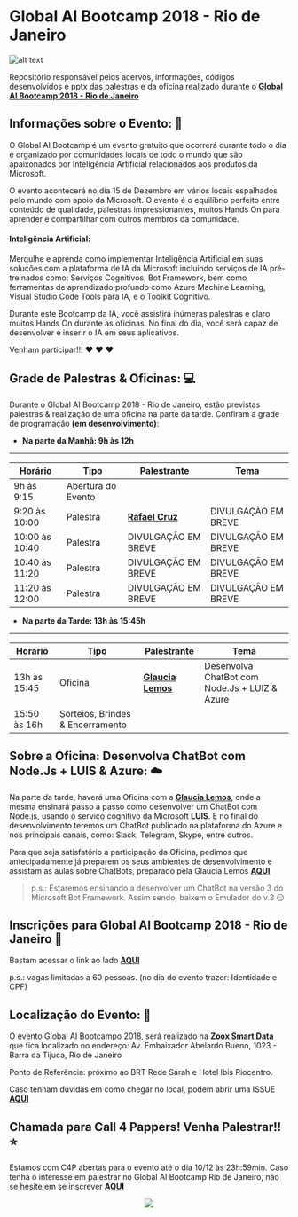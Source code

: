 # Global AI Bootcamp 2018 - Rio de Janeiro

![alt text](https://i.imgsafe.org/f2/f26e63e9d2.png)

Repositório responsável pelos acervos, informações, códigos desenvolvidos e pptx das palestras e da oficina realizado durante o **[Global AI Bootcamp 2018 - Rio de Janeiro](https://www.globalaibootcamp.com/bootcamp/6c701b9d-9516-463b-b6e1-4c2e92aeb83d)**


## Informações sobre o Evento: :page_facing_up:

O Global AI Bootcamp é um evento gratuito que ocorrerá durante todo o dia e organizado por comunidades locais de todo o mundo que são apaixonados por Inteligência Artificial relacionados aos produtos da Microsoft.

O evento acontecerá no dia 15 de Dezembro em vários locais espalhados pelo mundo com apoio da Microsoft. O evento é o equilíbrio perfeito entre conteúdo de qualidade, palestras impressionantes, muitos Hands On para aprender e compartilhar com outros membros da comunidade.

#### Inteligência Artificial:

Mergulhe e aprenda como implementar Inteligência Artificial em suas soluções com a plataforma de IA da Microsoft incluindo serviços de IA pré-treinados como: Serviços Cognitivos, Bot Framework, bem como ferramentas de aprendizado profundo como Azure Machine Learning, Visual Studio Code Tools para IA, e o Toolkit Cognitivo.

Durante este Bootcamp da IA, você assistirá inúmeras palestras e claro muitos Hands On durante as oficinas. No final do dia, você será capaz de desenvolver e inserir o IA em seus aplicativos.

Venham participar!!! :heart: :heart: :heart:


## Grade de Palestras & Oficinas: :computer:

Durante o Global AI Bootcamp 2018 - Rio de Janeiro, estão previstas palestras & realização de uma oficina na parte da tarde. Confiram a grade de programação **(em desenvolvimento)**:

- **Na parte da Manhã: 9h às 12h**
------------------------------------------------------------
Horário | Tipo | Palestrante  | Tema
------------ | ------------- | ------------- | -------------
9h às 9:15 | Abertura do Evento |
9:20 às 10:00 | Palestra | **[Rafael Cruz](https://www.linkedin.com/in/rafaelcruzmvp/)** | DIVULGAÇÃO EM BREVE
10:00 às 10:40 | Palestra | DIVULGAÇÃO EM BREVE| DIVULGAÇÃO EM BREVE
10:40 às 11:20 | Palestra | DIVULGAÇÃO EM BREVE| DIVULGAÇÃO EM BREVE
11:20 às 12:00 | Palestra | DIVULGAÇÃO EM BREVE| DIVULGAÇÃO EM BREVE

  
- **Na parte da Tarde: 13h às 15:45h**

------------------------------------------------------------
Horário | Tipo | Palestrante  | Tema
------------ | ------------- | ------------- | -------------
13h às 15:45 | Oficina | **[Glaucia Lemos](https://www.linkedin.com/in/glaucialemos/)** | Desenvolva ChatBot com Node.Js + LUIZ & Azure 
15:50 às 16h | Sorteios, Brindes & Encerramento



## Sobre a Oficina: Desenvolva ChatBot com Node.Js + LUIS & Azure: :cloud:

Na parte da tarde, haverá uma Oficina com a **[Glaucia Lemos](https://www.linkedin.com/in/glaucialemos/)**, onde a mesma ensinará passo a passo como desenvolver um ChatBot com Node.js, usando o serviço cognitivo da Microsoft **LUIS**. E no final do desenvolvimento teremos um ChatBot publicado na plataforma do Azure e nos principais canais, como: Slack, Telegram, Skype, entre outros.

Para que seja satisfatório a participação da Oficina, pedimos que antecipadamente já preparem os seus ambientes de desenvolvimento e assistam as aulas sobre ChatBots, preparado pela Glaucia Lemos **[AQUI](https://github.com/glaucia86/hands-on-bots-node)**

> p.s.: Estaremos ensinando a desenvolver um ChatBot na versão 3 do Microsoft Bot Framework. Assim sendo, baixem o Emulador do v.3 :smirk:


## Inscrições para Global AI Bootcamp 2018 - Rio de Janeiro :running:

Bastam acessar o link ao lado **[AQUI](https://www.meetup.com/pt-BR/Coders-in-Rio/events/256790804/)**

p.s.: vagas limitadas a 60 pessoas. (no dia do evento trazer: Identidade e CPF)


## Localização do Evento: :pushpin:

O evento Global AI Bootcampo 2018, será realizado na **[Zoox Smart Data](https://zooxsmart.com/pt-br/)** que fica localizado no endereço: Av. Embaixador Abelardo Bueno, 1023 - Barra da Tijuca, Rio de Janeiro

Ponto de Referência: próximo ao BRT Rede Sarah e Hotel Ibis Riocentro.

Caso tenham dúvidas em como chegar no local, podem abrir uma ISSUE **[AQUI](https://github.com/glaucia86/global-ai-bootcamp-rj/issues)**

## Chamada para Call 4 Pappers! Venha Palestrar!! :star:

Estamos com C4P abertas para o evento até o dia 10/12 às 23h:59min. Caso tenha o interesse em palestrar no Global AI Bootcamp Rio de Janeiro, não se hesite em se inscrever **[AQUI](https://glaucialemos1.typeform.com/to/lQYTNo)**


<p align="center">
  <img src="https://i.imgur.com/dLSzYDT.gif"/>  
</p>










